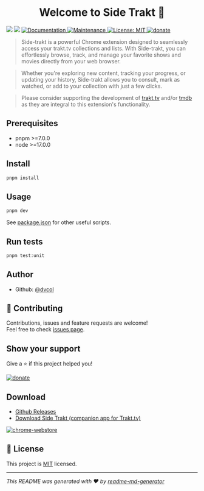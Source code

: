 
<h1 align="center">Welcome to Side Trakt 👋</h1>
<p>
  <img src="https://img.shields.io/badge/pnpm-%3E%3D7.0.0-blue.svg" />
  <img src="https://img.shields.io/badge/node-%3E%3D17.0.0-blue.svg" />
  <a href="https://github.com/dvcol/synology-download#readme" target="_blank">
    <img alt="Documentation" src="https://img.shields.io/badge/documentation-yes-brightgreen.svg" />
  </a>
  <a href="https://github.com/dvcol/synology-download/graphs/commit-activity" target="_blank">
    <img alt="Maintenance" src="https://img.shields.io/badge/Maintained%3F-yes-green.svg" />
  </a>
  <a href="https://github.com/dvcol/synology-download/blob/master/LICENSE" target="_blank">
    <img alt="License: MIT" src="https://img.shields.io/github/license/dvcol/synology-download" />
  </a>
 <a href="https://paypal.me/dvcol/5" target="_blank">
    <img alt="donate" src="https://img.shields.io/badge/Donate%20€-PayPal-brightgreen.svg" />
  </a>
</p>

> Side-trakt is a powerful Chrome extension designed to seamlessly access your trakt.tv collections and lists. With Side-trakt, you can effortlessly browse, track, and manage your favorite shows and movies directly from your web browser.

>Whether you're exploring new content, tracking your progress, or updating your history, Side-trakt allows you to consult, mark as watched, or add to your collection with just a few clicks.

> Please consider supporting the development of [trakt.tv](https://trakt.tv/vip) and/or [tmdb](https://www.themoviedb.org/) as they are integral to this extension's functionality.
## Prerequisites

- pnpm >=7.0.0
- node >=17.0.0

## Install

```sh
pnpm install
```

## Usage

```sh
pnpm dev
```

See [package.json](https://github.com/dvcol/synology-download/blob/main/package.json) for other useful scripts.

## Run tests

```sh
pnpm test:unit
```

## Author

* Github: [@dvcol](https://github.com/dvcol)

## 🤝 Contributing

Contributions, issues and feature requests are welcome!<br />Feel free to check [issues page](https://github.com/dvcol/trakt-extension/issues).

## Show your support

Give a ⭐️ if this project helped you!

 <a href="https://paypal.me/dvcol/5" target="_blank">
    <img alt="donate" src="https://img.shields.io/badge/Donate%20€-PayPal-brightgreen.svg" />
  </a>


## Download

* [Github Releases](https://github.com/dvcol/trakt-extension/releases)
* [Download Side Trakt (companion app for Trakt.tv)](https://chrome.google.com/webstore/detail/side-trakt-companion-app/pdodapikbijcfickiofjkjgkkmlcnbba)

 <a href="https://chrome.google.com/webstore/detail/side-trakt-companion-app/pdodapikbijcfickiofjkjgkkmlcnbba" target="_blank">
    <img alt="chrome-webstore" src="https://storage.googleapis.com/web-dev-uploads/image/WlD8wC6g8khYWPJUsQceQkhXSlv1/mPGKYBIR2uCP0ApchDXE.png" />
 </a>

## 📝 License

This project is [MIT](https://github.com/dvcol/trakt-extension/blob/master/LICENSE) licensed.

***
_This README was generated with ❤️ by [readme-md-generator](https://github.com/kefranabg/readme-md-generator)_
